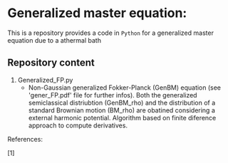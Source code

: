 # Generalized master equation:

This is a repository provides a code in `Python` for a generalized master equation due to a athermal bath

## Repository content

1. Generalized_FP.py
	- Non-Gaussian generalized Fokker-Planck (GenBM) equation (see 'gener_FP.pdf' file for further infos). Both the generalized semiclassical distriubtion (GenBM_rho) and the distribution of a standard Brownian motion (BM_rho) are obatined considering a external harmonic potential. Algorithm based on finite diference approach to compute derivatives.
	
References:

[1] 
